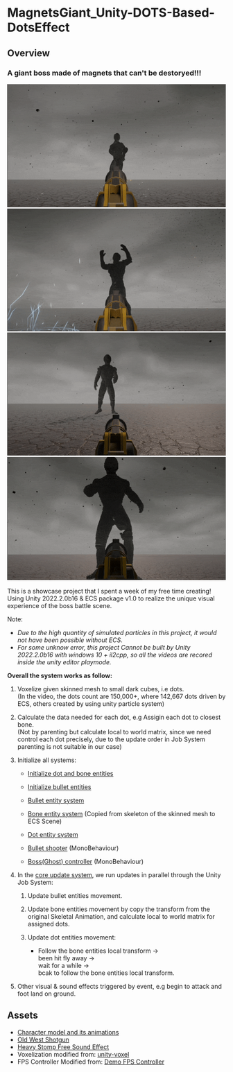 # MagnetsGiant_Unity-DOTS-Based-DotsEffect
## Overview

### A giant boss made of magnets that can't be destoryed!!!

![BeenHit](Shows/BeenHit.gif)
![Smash](Shows/Smash.gif)
![Teleport](Shows/Teleport.gif)
![Explode](Shows/Explode.gif)

This is a showcase project that I spent a week of my free time creating! Using Unity 2022.2.0b16 & ECS package v1.0 to realize the unique visual experience of the boss battle scene. <br>

Note:
- *Due to the high quantity of simulated particles in this project, it would not have been possible without ECS*.
- *For some unknow error, this project Cannot be built by Unity 2022.2.0b16 with windows 10 + il2cpp, so all the videos are recored inside the unity editor playmode.*

**Overall the system works as follow:**
1. Voxelize given skinned mesh to small dark cubes, i.e dots.<br>(In the video, the dots count are 150,000+, where 142,667 dots driven by ECS, others created by using unity particle system)

2. Calculate the data needed for each dot, e.g Assigin each dot to closest bone. <br>
(Not by parenting but calculate local to world matrix, since we need control each dot precisely, due to the update order in Job System parenting is not suitable in our case)

3. Initialize all systems:
    - [Initialize dot and bone entities](Assets/Scripts/DotsEffect/Systems/DotsMeshSpawnSystem.cs)

    - [Initialize bullet entities](Assets/Scripts/DotsEffect/Systems/BulletsSpawnSystem.cs)

    - [Bullet entity system](Assets/Scripts/DotsEffect/Components/Bullet/)

    - [Bone entity system](Assets/Scripts/DotsEffect/Components/Ghost/) (Copied from skeleton of the skinned mesh to ECS Scene)

    - [Dot entity system](Assets/Scripts/DotsEffect/Components/Dot/)

    - [Bullet shooter](Assets/Scripts/DotsEffect/Components/Bullet/BulletShooter.cs) (MonoBehaviour)

    - [Boss(Ghost) controller](Assets/Scripts/DotsEffect/Components/Ghost/GhostController.cs) (MonoBehaviour)

4. In the [core update system](Assets\Scripts\DotsEffect\Systems\DotsEffectSystem.cs), we run updates in parallel through the Unity Job System:
    1. Update bullet entities movement.
    
    2. Update bone entities movement by copy the transform from the original Skeletal Animation, and calculate local to world matrix for assigned dots.

    3. Update dot entities movement: 

        - Follow the bone entities local transform -> <br>
        been hit fly away -> <br>
        wait for a while -> <br>
        bcak to follow the bone entities local transform.

5. Other visual & sound effects triggered by event, e.g begin to attack and foot land on ground.

## Assets
- [Character model and its animations](https://www.mixamo.com/)
- [Old West Shotgun](https://sketchfab.com/3d-models/old-west-shotgun-bd3ca4e9d3ce473a85c9f6630cee27c5)
- [Heavy Stomp   Free Sound Effect](https://www.youtube.com/watch?v=7gVxObDQI5Y)
- Voxelization modified from: [unity-voxel](https://github.com/mattatz/unity-voxel)
- FPS Controller Modified from: [Demo FPS Controller](https://sharpcoderblog.com/blog/unity-3d-fps-controller)
